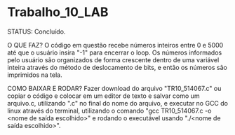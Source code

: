 # Trabalho_10_LAB

STATUS: Concluído.

O QUE FAZ?
O código em questão recebe números inteiros entre 0 e 5000 até que o usuário insira "-1" para encerrar o loop. Os números informados pelo usuário são organizados de forma crescente dentro de uma variável inteira através do método de deslocamento de bits, e então os números são imprimidos na tela. 

COMO BAIXAR E RODAR?
Fazer download do arquivo "TR10_514067.c" ou copiar o código e colocar em um editor de texto e salvar como um arquivo.c, utilizando ".c" no final do nome do arquivo, e executar no GCC do linux através do terminal, utilizando o comando "gcc TR10_514067.c -o <nome de saída escolhido>" e rodando o executável usando "./<nome de saída escolhido>".
